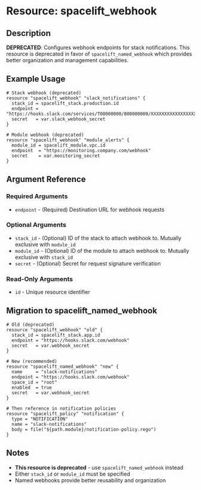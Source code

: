 # Resource: spacelift_webhook

## Description
**DEPRECATED**: Configures webhook endpoints for stack notifications. This resource is deprecated in favor of `spacelift_named_webhook` which provides better organization and management capabilities.

## Example Usage
```hcl
# Stack webhook (deprecated)
resource "spacelift_webhook" "slack_notifications" {
  stack_id = spacelift_stack.production.id
  endpoint = "https://hooks.slack.com/services/T00000000/B00000000/XXXXXXXXXXXXXXXXXXXXXXXX"
  secret   = var.slack_webhook_secret
}

# Module webhook (deprecated)
resource "spacelift_webhook" "module_alerts" {
  module_id = spacelift_module.vpc.id
  endpoint  = "https://monitoring.company.com/webhook"
  secret    = var.monitoring_secret
}
```

## Argument Reference

### Required Arguments
* `endpoint` - (Required) Destination URL for webhook requests

### Optional Arguments
* `stack_id` - (Optional) ID of the stack to attach webhook to. Mutually exclusive with `module_id`
* `module_id` - (Optional) ID of the module to attach webhook to. Mutually exclusive with `stack_id`
* `secret` - (Optional) Secret for request signature verification

### Read-Only Arguments
* `id` - Unique resource identifier

## Migration to spacelift_named_webhook
```hcl
# Old (deprecated)
resource "spacelift_webhook" "old" {
  stack_id = spacelift_stack.app.id
  endpoint = "https://hooks.slack.com/webhook"
  secret   = var.webhook_secret
}

# New (recommended)
resource "spacelift_named_webhook" "new" {
  name     = "slack-notifications"
  endpoint = "https://hooks.slack.com/webhook"
  space_id = "root"
  enabled  = true
  secret   = var.webhook_secret
}

# Then reference in notification policies
resource "spacelift_policy" "notification" {
  type = "NOTIFICATION"
  name = "slack-notifications"
  body = file("${path.module}/notification-policy.rego")
}
```

## Notes
* **This resource is deprecated** - use `spacelift_named_webhook` instead
* Either `stack_id` or `module_id` must be specified
* Named webhooks provide better reusability and organization